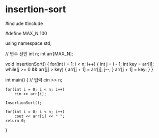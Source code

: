 # insertion-sort
#include <iostream>
#include <algorithm>

#define MAX_N 100

using namespace std;

// 변수 선언
int n;
int arr[MAX_N];

void InsertionSort() {
    for(int i = 1; i < n; i++) {
        int j = i - 1;
        int key = arr[i];
        while(j >= 0 && arr[j] > key) {
            arr[j + 1] = arr[j];
            j--;
        }
        arr[j + 1] = key;
    }
}

int main() {
    // 입력
    cin >> n;

    for(int i = 0; i < n; i++)
        cin >> arr[i];
    
    InsertionSort();

    for(int i = 0; i < n; i++)
        cout << arr[i] << " ";
    return 0;
}
